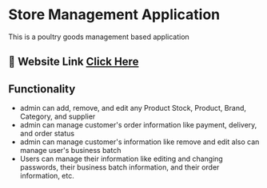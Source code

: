 # Store Management Application

This is a poultry goods management based application

## 🚀 Website Link [Click Here](https://storemanagementsite.netlify.app/)

## Functionality

- admin can add, remove, and edit any Product Stock, Product, Brand, Category, and supplier
- admin can manage customer's order information like payment, delivery, and order status
- admin can manage customer's information like remove and edit also can manage user's business batch
- Users can manage their information like editing and changing passwords, their business batch information, and their order information, etc.
